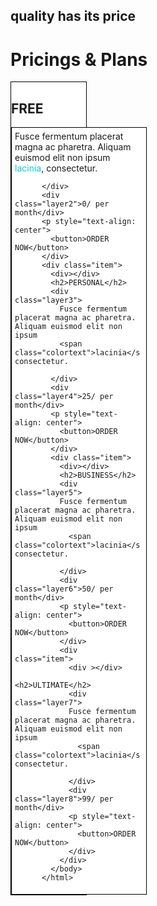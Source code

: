 <!DOCTYPE html>
<html lang="en">
  <head>
    <meta charset="UTF-8" />
    <link href="./styles/style.css" rel="stylesheet" type="text/css" />
    <!--<link href="https://fonts.googleapis.com/css?family=Raleway&display=swap" rel="stylesheet" /> -->
    <link href="https://fonts.googleapis.com/css?family=Open+Sans&display=swap" rel="stylesheet" />
    <link href="https://fonts.googleapis.com/css?family=Open+Sans:400,700&display=swap" rel="stylesheet" />
    <title>Верстка макета странички</title>
    <style type="text/css">
        .layer1,.layer2 { 
         width: 200px; 
         background: #ffffff;
         padding: 5px;
         padding-right: 10px; 
         border: solid 1px black; 
         float: left;
        }
        .layer3,.layer4 { 
         width: 200px; 
         background: #ffffff;
         padding: 5px;
         padding-right: 10px; 
         border: solid 1px black; 
         float: left;
        }
        .layer5,.layer6{ 
         width: 200px; 
         background: #ffffff;
         padding: 5px;
         padding-right: 10px; 
         border: solid 1px black; 
         float: left;
        }
        .layer7,.layer8 { 
         width: 200px; 
         background: #ffffff;
         padding: 5px;
         padding-right: 10px; 
         border: solid 1px black; 
         float: left;
        }
        .item{ 
         width: 100px; 
         background: #ffffff;
         padding: 0;
         padding-right: 20px; 
         border: solid 1px black; 
          float: left;
        }
       .colortext {
        color:#00CED1;
      } 
       </style>
  </head>
  <body>
    <div class="main_wrapper">
      <div class="promo container">
        <h2>quality has its price</h2>
        <h1>Pricings & Plans</h1>
        <div class="promo_divider"></div>
      </div>
      <div class="items container">
        <div class="item">
          <div></div>
          <h2>FREE</h2>
          <div class="layer1">
            Fusce fermentum placerat magna ac pharetra. Aliquam euismod elit non ipsum 
            <span class="colortext">lacinia</span>,  consectetur.
          
          </div>
          <div class="layer2">0/ per month</div>
          <p style="text-align: center">
            <button>ORDER NOW</button>
          </div>
          <div class="item">
            <div></div>
            <h2>PERSONAL</h2>
            <div class="layer3">
              Fusce fermentum placerat magna ac pharetra. Aliquam euismod elit non ipsum 
              <span class="colortext">lacinia</span>,  consectetur.
            
            </div>
            <div class="layer4">25/ per month</div>
            <p style="text-align: center">
              <button>ORDER NOW</button>
            </div>
            <div class="item">
              <div></div>
              <h2>BUSINESS</h2>
              <div class="layer5">
              Fusce fermentum placerat magna ac pharetra. Aliquam euismod elit non ipsum 
                <span class="colortext">lacinia</span>,  consectetur.
            
              </div>
              <div class="layer6">50/ per month</div>
              <p style="text-align: center">
                <button>ORDER NOW</button>
              </div>
              <div class="item">
                <div ></div>
                <h2>ULTIMATE</h2>
                <div class="layer7">
                Fusce fermentum placerat magna ac pharetra. Aliquam euismod elit non ipsum 
                  <span class="colortext">lacinia</span>,  consectetur.
              
                </div>
                <div class="layer8">99/ per month</div>
                <p style="text-align: center">
                  <button>ORDER NOW</button>
                </div>
              </div>
            </body>
          </html>
